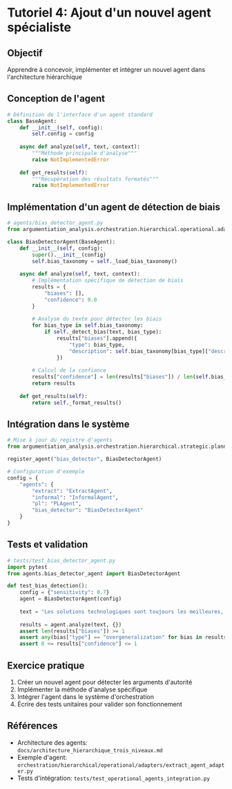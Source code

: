 # Tutoriel 4: Ajout d'un nouvel agent spécialiste

## Objectif
Apprendre à concevoir, implémenter et intégrer un nouvel agent dans l'architecture hiérarchique

## Conception de l'agent
```python
# Définition de l'interface d'un agent standard
class BaseAgent:
    def __init__(self, config):
        self.config = config
    
    async def analyze(self, text, context):
        """Méthode principale d'analyse"""
        raise NotImplementedError
    
    def get_results(self):
        """Récupération des résultats formatés"""
        raise NotImplementedError
```

## Implémentation d'un agent de détection de biais
```python
# agents/bias_detector_agent.py
from argumentiation_analysis.orchestration.hierarchical.operational.adapters.base_agent import BaseAgent

class BiasDetectorAgent(BaseAgent):
    def __init__(self, config):
        super().__init__(config)
        self.bias_taxonomy = self._load_bias_taxonomy()
    
    async def analyze(self, text, context):
        # Implémentation spécifique de détection de biais
        results = {
            "biases": [],
            "confidence": 0.0
        }
        
        # Analyse du texte pour détecter les biais
        for bias_type in self.bias_taxonomy:
            if self._detect_bias(text, bias_type):
                results["biases"].append({
                    "type": bias_type,
                    "description": self.bias_taxonomy[bias_type]["description"]
                })
        
        # Calcul de la confiance
        results["confidence"] = len(results["biases"]) / len(self.bias_taxonomy)
        return results
    
    def get_results(self):
        return self._format_results()
```

## Intégration dans le système
```python
# Mise à jour du registre d'agents
from argumentiation_analysis.orchestration.hierarchical.strategic.planner import register_agent

register_agent("bias_detector", BiasDetectorAgent)

# Configuration d'exemple
config = {
    "agents": {
        "extract": "ExtractAgent",
        "informal": "InformalAgent",
        "pl": "PLAgent",
        "bias_detector": "BiasDetectorAgent"
    }
}
```

## Tests et validation
```python
# tests/test_bias_detector_agent.py
import pytest
from agents.bias_detector_agent import BiasDetectorAgent

def test_bias_detection():
    config = {"sensitivity": 0.7}
    agent = BiasDetectorAgent(config)
    
    text = "Les solutions technologiques sont toujours les meilleures, car les humains sont imprévisibles."
    
    results = agent.analyze(text, {})
    assert len(results["biases"]) >= 1
    assert any(bias["type"] == "overgeneralization" for bias in results["biases"])
    assert 0 <= results["confidence"] <= 1
```

## Exercice pratique
1. Créer un nouvel agent pour détecter les arguments d'autorité
2. Implémenter la méthode d'analyse spécifique
3. Intégrer l'agent dans le système d'orchestration
4. Écrire des tests unitaires pour valider son fonctionnement

## Références
- Architecture des agents: `docs/architecture_hierarchique_trois_niveaux.md`
- Exemple d'agent: `orchestration/hierarchical/operational/adapters/extract_agent_adapter.py`
- Tests d'intégration: `tests/test_operational_agents_integration.py`